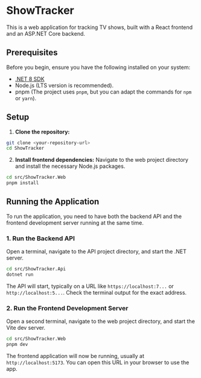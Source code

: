 # ShowTracker

This is a web application for tracking TV shows, built with a React frontend and an ASP.NET Core backend.

## Prerequisites

Before you begin, ensure you have the following installed on your system:

*   [.NET 8 SDK](https://dotnet.microsoft.com/download)
*   Node.js (LTS version is recommended).
*   pnpm (The project uses `pnpm`, but you can adapt the commands for `npm` or `yarn`).

## Setup

1.  **Clone the repository:**
```bash
git clone <your-repository-url>
cd ShowTracker
```

2.  **Install frontend dependencies:**
Navigate to the web project directory and install the necessary Node.js packages.
```bash
cd src/ShowTracker.Web
pnpm install
```

## Running the Application

To run the application, you need to have both the backend API and the frontend development server running at the same time.

### 1. Run the Backend API

Open a terminal, navigate to the API project directory, and start the .NET server.

```bash
cd src/ShowTracker.Api
dotnet run
```

The API will start, typically on a URL like `https://localhost:7...` or `http://localhost:5...`. Check the terminal output for the exact address.

### 2. Run the Frontend Development Server

Open a second terminal, navigate to the web project directory, and start the Vite dev server.

```bash
cd src/ShowTracker.Web
pnpm dev
```

The frontend application will now be running, usually at `http://localhost:5173`. You can open this URL in your browser to use the app.

